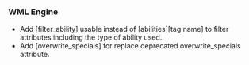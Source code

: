 ### WML Engine
   * Add [filter_ability] usable instead of [abilities][tag name] to filter attributes including the type of ability used.
   * Add [overwrite_specials] for replace deprecated overwrite_specials attribute.